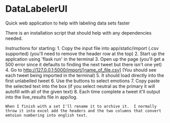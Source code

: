 # DataLabelerUI
Quick web application to help with labeling data sets faster

There is an installation script that should help with any dependencies needed.

Instructions for starting:
    1. Copy the input file into app/static/import (.csv supported) (you'll need to remove the header row at the top)
    2. Start up the applcation using 'flask run' in the terminal
    3. Open up the page (you'll get a 500 error since it defaults to finding the next tweet but there isn't one yet)
    4. Go to http://127.0.0.1:5000/import/[name_of_file.csv] (You should see each tweet being imported in the terminal)
    5. It should load directly into the first unlabelled tweet
    6. Use the buttons to select emotions
    7. Copy paste the selected text into the box (if you select neutral as the primary it will autofill with all of the given text)
    8. Each time complete a tweet it'll output into the live_results file in app/log.
    
    When I finish with a set I'll rename it to archive it.  I normally throw it into excel add the headers and the two columns that convert
    emtoion numbering into english text.